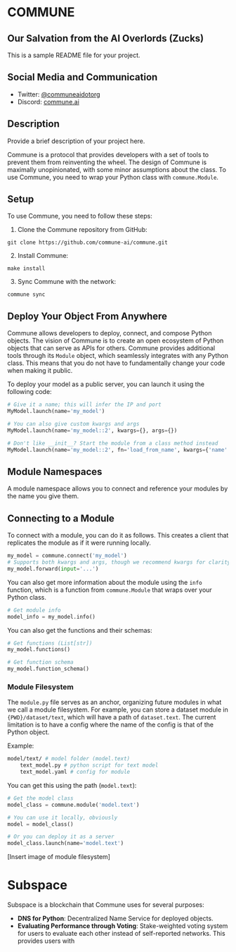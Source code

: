 # COMMUNE
## Our Salvation from the AI Overlords (Zucks)

This is a sample README file for your project.

## Social Media and Communication

- Twitter: [@communeaidotorg](https://twitter.com/communeaidotorg)
- Discord: [commune.ai](https://discord.gg/wuT9GRJw)

## Description

Provide a brief description of your project here.


Commune is a protocol that provides developers with a set of tools to prevent them from reinventing the wheel. The design of Commune is maximally unopinionated, with some minor assumptions about the class. To use Commune, you need to wrap your Python class with `commune.Module`.

## Setup

To use Commune, you need to follow these steps:

1. Clone the Commune repository from GitHub:
```
git clone https://github.com/commune-ai/commune.git
```
2. Install Commune:
```
make install
```
3. Sync Commune with the network:
```
commune sync
```

## Deploy Your Object From Anywhere

Commune allows developers to deploy, connect, and compose Python objects. The vision of Commune is to create an open ecosystem of Python objects that can serve as APIs for others. Commune provides additional tools through its `Module` object, which seamlessly integrates with any Python class. This means that you do not have to fundamentally change your code when making it public.

To deploy your model as a public server, you can launch it using the following code:

```python
# Give it a name; this will infer the IP and port
MyModel.launch(name='my_model')

# You can also give custom kwargs and args
MyModel.launch(name='my_model::2', kwargs={}, args={})

# Don't like __init__? Start the module from a class method instead
MyModel.launch(name='my_model::2', fn='load_from_name', kwargs={'name': 'model_3'})
```

## Module Namespaces

A module namespace allows you to connect and reference your modules by the name you give them.

## Connecting to a Module

To connect with a module, you can do it as follows. This creates a client that replicates the module as if it were running locally.

```python
my_model = commune.connect('my_model')
# Supports both kwargs and args, though we recommend kwargs for clarity
my_model.forward(input='...')
```

You can also get more information about the module using the `info` function, which is a function from `commune.Module` that wraps over your Python class.

```python
# Get module info
model_info = my_model.info()
```

You can also get the functions and their schemas:

```python
# Get functions (List[str])
my_model.functions()

# Get function schema
my_model.function_schema()
```

### Module Filesystem

The `module.py` file serves as an anchor, organizing future modules in what we call a module filesystem. For example, you can store a dataset module in `{PWD}/dataset/text`, which will have a path of `dataset.text`. The current limitation is to have a config where the name of the config is that of the Python object.

Example:
```bash
model/text/ # model folder (model.text)
    text_model.py # python script for text model
    text_model.yaml # config for module
```

You can get this using the path (`model.text`):
```python
# Get the model class
model_class = commune.module('model.text')

# You can use it locally, obviously
model = model_class()

# Or you can deploy it as a server
model_class.launch(name='model.text')
```

[Insert image of module filesystem]

# Subspace

Subspace is a blockchain that Commune uses for several purposes:

- **DNS for Python**: Decentralized Name Service for deployed objects.
- **Evaluating Performance through Voting**: Stake-weighted voting system for users to evaluate each other instead of self-reported networks. This provides users with

